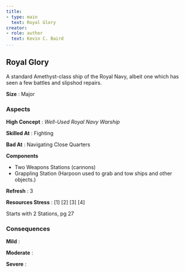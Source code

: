 ```yaml
---
title:
- type: main
  text: Royal Glory
creator:
- role: author
  text: Kevin C. Baird
...
```


## Royal Glory

A standard Amethyst-class ship of the Royal Navy, albeit one which has seen a few battles and slipshod repairs.

**Size**
: Major

### Aspects

**High Concept**
: _Well-Used Royal Navy Warship_


**Skilled At**
: Fighting

**Bad At**
: Navigating Close Quarters

**Components**

- Two Weapons Stations (cannons)
- Grappling Station (Harpoon used to grab and tow ships and other objects.)

**Refresh**
: 3

**Resources Stress**
: [1] [2] [3] [4]

Starts with 2 Stations, pg 27

### Consequences

**Mild**
: 

**Moderate**
: 

**Severe**
: 

